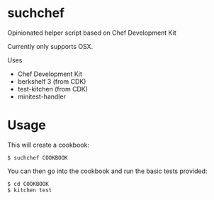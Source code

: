 suchchef
========

Opinionated helper script based on Chef Development Kit

Currently only supports OSX.

Uses

* Chef Development Kit
* berkshelf 3 (from CDK)
* test-kitchen (from CDK)
* minitest-handler

Usage
=====

This will create a cookbook:

    $ suchchef COOKBOOK

You can then go into the cookbook and run the basic tests provided:

    $ cd COOKBOOK
    $ kitchen test
